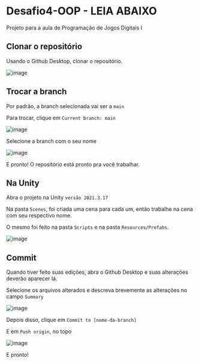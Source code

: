 # Desafio4-OOP - LEIA ABAIXO

Projeto para a aula de Programação de Jogos Digitais I

## Clonar o repositório

Usando o Github Desktop, clonar o repositório.

![image](https://github.com/joaoarthursilva/Desafio4-OOP/assets/53908899/5db96f8b-f199-49b3-b373-64798e5fb927)

## Trocar a branch

Por padrão, a branch selecionada vai ser a ```main```

Para trocar, clique em ```Current branch: main```

![image](https://github.com/joaoarthursilva/Desafio4-OOP/assets/53908899/1c7cb3ac-8055-47c6-8e5c-67d38765cca7)

Selecione a branch com o seu nome

![image](https://github.com/joaoarthursilva/Desafio4-OOP/assets/53908899/32b13823-7132-4d5c-8832-76cb702dce21)

E pronto! O repositório está pronto pra você trabalhar.

## Na Unity

Abra o projeto na Unity ```versão 2021.3.17```

Na pasta ```Scenes```, foi criada uma cena para cada um, então trabalhe na cena com seu respectivo nome.

O mesmo foi feito na pasta ```Scripts``` e na pasta ```Resources/Prefabs```.

![image](https://github.com/joaoarthursilva/Desafio4-OOP/assets/53908899/c5107d89-8ee5-4555-a6ca-317175f9ede6)

## Commit

Quando tiver feito suas edições, abra o Github Desktop e suas alterações deverão aparecer lá.

Selecione os arquivos alterados e descreva brevemente as alterações no campo ```Summary```

![image](https://github.com/joaoarthursilva/Desafio4-OOP/assets/53908899/dd2d41a7-19c7-4748-aadf-3a225cf16ad8)

Depois disso, clique em ```Commit to [nome-da-branch]```

E em ```Push origin```, no topo

![image](https://github.com/joaoarthursilva/Desafio4-OOP/assets/53908899/11a6f4e0-e2b8-4ae1-8695-2c14bfd87d7e)

E pronto!
